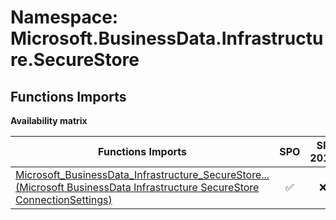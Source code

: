 # Namespace: Microsoft.BusinessData.Infrastructure.SecureStore

## Functions Imports

**Availability matrix**

Functions Imports | SPO | SP 2019 | SP 2016 | SP 2013
----------|:---:|:-------:|:-------:|:-------
[<span title="Microsoft_BusinessData_Infrastructure_SecureStore_ConnectionSettings">Microsoft_BusinessData_Infrastructure_SecureStore...</span> (Microsoft BusinessData Infrastructure SecureStore ConnectionSettings)](./Functions/Microsoft_BusinessData_Infrastructure_SecureStore_ConnectionSettings.md) | ✅ | ❌ | ❌ | ❌
